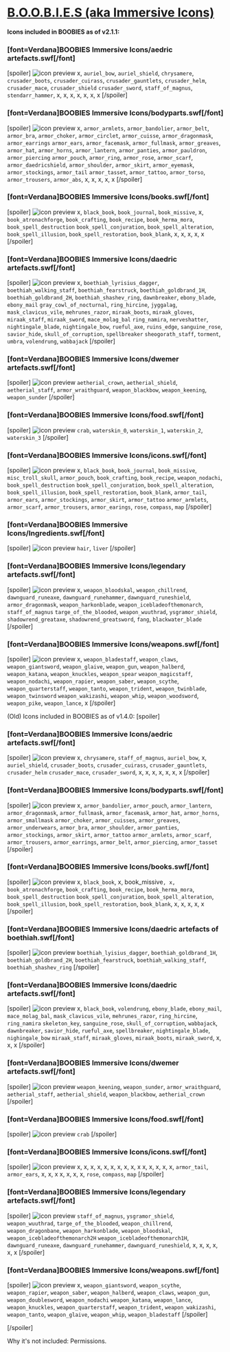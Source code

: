 # [B.O.O.B.I.E.S (aka Immersive Icons)](https://www.nexusmods.com/skyrimspecialedition/mods/89241)

**Icons included in BOOBIES as of v2.1.1:**

### **\[font=Verdana\]BOOBIES Immersive Icons/aedric artefacts.swf\[/font\]**

\[spoiler\]
![icon preview](WIP)
x, `auriel_bow`, `auriel_shield`, `chrysamere`, `crusader_boots`, `crusader_cuirass`, `crusader_gauntlets`, `crusader_helm`, `crusader_mace`, `crusader_shield`
`crusader_sword`, `staff_of_magnus`, `stendarr_hammer`, x, x, x, x, x, x, x
\[/spoiler\]

### **\[font=Verdana\]BOOBIES Immersive Icons/bodyparts.swf\[/font\]**

\[spoiler\]
![icon preview](WIP)
x, `armor_armlets`, `armor_bandolier`, `armor_belt`, `armor_bra`, `armor_choker`, `armor_circlet`, `armor_cuisse`, `armor_dragonmask`, `armor_earrings`
`armor_ears`, `armor_facemask`, `armor_fullmask`, `armor_greaves`, `armor_hat`, `armor_horns`, `armor_lantern`, `armor_panties`, `armor_pauldron`, `armor_piercing`
`armor_pouch`, `armor_ring`, `armor_rose`, `armor_scarf`, `armor_daedricshield`, `armor_shoulder`, `armor_skirt`, `armor_eyemask`, `armor_stockings`, `armor_tail`
`armor_tasset`, `armor_tattoo`, `armor_torso`, `armor_trousers`, `armor_abs`, x, x, x, x, x
\[/spoiler\]

### **\[font=Verdana\]BOOBIES Immersive Icons/books.swf\[/font\]**

\[spoiler\]
![icon preview](WIP)
x, `black_book`, `book_journal`, `book_missive`, x, `book_atronachforge`, `book_crafting`, `book_recipe`, `book_herma_mora`, `book_spell_destruction`
`book_spell_conjuration`, `book_spell_alteration`, `book_spell_illusion`, `book_spell_restoration`, `book_blank`, x, x, x, x, x
\[/spoiler\]

### **\[font=Verdana\]BOOBIES Immersive Icons/daedric artefacts.swf\[/font\]**

\[spoiler\]
![icon preview](WIP)
x, `boethiah_lyrisius_dagger`, `boethiah_walking_staff`, `boethiah_fearstruck`, `boethiah_goldbrand_1H`, `boethiah_goldbrand_2H`, `boethiah_shashev_ring`, `dawnbreaker`, `ebony_blade`, `ebony_mail`
`gray_cowl_of_nocturnal`, `ring_hircine`, `jyggalag`, `mask_clavicus_vile`, `mehrunes_razor`, `miraak_boots`, `miraak_gloves`, `miraak_staff`, `miraak_sword`, `mace_molag_bal`
`ring_namira`, `nerveshatter`, `nightingale_blade`, `nightingale_bow`, `rueful_axe`, `ruins_edge`, `sanguine_rose`, `savior_hide`, `skull_of_corruption`, `spellbreaker`
`sheogorath_staff`, `torment`, `umbra`, `volendrung`, `wabbajack`
\[/spoiler\]

### **\[font=Verdana\]BOOBIES Immersive Icons/dwemer artefacts.swf\[/font\]**

\[spoiler\]
![icon preview](WIP)
`aetherial_crown`, `aetherial_shield`, `aetherial_staff`, `armor_wraithguard`, `weapon_blackbow`, `weapon_keening`, `weapon_sunder`
\[/spoiler\]

### **\[font=Verdana\]BOOBIES Immersive Icons/food.swf\[/font\]**

\[spoiler\]
![icon preview](WIP)
`crab`, `waterskin_0`, `waterskin_1`, `waterskin_2`, `waterskin_3`
\[/spoiler\]

### **\[font=Verdana\]BOOBIES Immersive Icons/icons.swf\[/font\]**

\[spoiler\]
![icon preview](WIP)
x, `black_book`, `book_journal`, `book_missive`, `misc_troll_skull`, `armor_pouch`, `book_crafting`, `book_recipe`, `weapon_nodachi`, `book_spell_destruction`
`book_spell_conjuration`, `book_spell_alteration`, `book_spell_illusion`, `book_spell_restoration`, `book_blank`, `armor_tail`, `armor_ears`, `armor_stockings`, `armor_skirt`, `armor_tattoo`
`armor_armlets`, `armor_scarf`, `armor_trousers`, `armor_earings`, `rose`, `compass`, `map`
\[/spoiler\]

### **\[font=Verdana\]BOOBIES Immersive Icons/Ingredients.swf\[/font\]**

\[spoiler\]
![icon preview](WIP)
`hair`, `liver`
\[/spoiler\]

### **\[font=Verdana\]BOOBIES Immersive Icons/legendary artefacts.swf\[/font\]**

\[spoiler\]
![icon preview](WIP)
x, `weapon_bloodskal`, `weapon_chillrend`, `dawnguard_runeaxe`, `dawnguard_runehammer`, `dawnguard_runeshield`, `armor_dragonmask`, `weapon_harkonblade`, `weapon_icebladeofthemonarch`, `staff_of_magnus`
`targe_of_the_blooded`, `weapon_wuuthrad`, `ysgramor_shield`, `shadowrend_greataxe`, `shadowrend_greatsword`, `fang`, `blackwater_blade`
\[/spoiler\]

### **\[font=Verdana\]BOOBIES Immersive Icons/weapons.swf\[/font\]**

\[spoiler\]
![icon preview](WIP)
x, `weapon_bladestaff`, `weapon_claws`, `weapon_giantsword`, `weapon_glaive`, `weapon_gun`, `weapon_halberd`, `weapon_katana`, `weapon_knuckles`, `weapon_spear`
`weapon_magicstaff`, `weapon_nodachi`, `weapon_rapier`, `weapon_saber`, `weapon_scythe`, `weapon_quarterstaff`, `weapon_tanto`, `weapon_trident`, `weapon_twinblade`, `weapon_twinsword`
`weapon_wakizashi`, `weapon_whip`, `weapon_woodsword`, `weapon_pike`, `weapon_lance`, x
\[/spoiler\]

(Old) Icons included in BOOBIES as of v1.4.0:
\[spoiler\]

### **\[font=Verdana\]BOOBIES Immersive Icons/aedric artefacts.swf\[/font\]**

\[spoiler\]
![icon preview](WIP)
x, `chrysamere`, `staff_of_magnus`, `auriel_bow`, x, `auriel_shield`, `crusader_boots`, `crusader_cuirass`, `crusader_gauntlets`, `crusader_helm`
`crusader_mace`, `crusader_sword`, x, x, x, x, x, x, x
\[/spoiler\]

### **\[font=Verdana\]BOOBIES Immersive Icons/bodyparts.swf\[/font\]**

\[spoiler\]
![icon preview](WIP)
x, `armor_bandolier`, `armor_pouch`, `armor_lantern`, `armor_dragonmask`, `armor_fullmask`, `armor_facemask`, `armor_hat`, `armor_horns`, `armor_smallmask`
`armor_choker`, `armor_cuisses`, `armor_greaves`, `armor_underwears`, `armor_bra`, `armor_shoulder`, `armor_panties`, `armor_stockings`, `armor_skirt`, `armor_tattoo`
`armor_armlets`, `armor_scarf`, `armor_trousers`, `armor_earrings`, `armor_belt`, `armor_piercing`, `armor_tasset`
\[/spoiler\]

### **\[font=Verdana\]BOOBIES Immersive Icons/books.swf\[/font\]**

\[spoiler\]
![icon preview](WIP)
x, `black_book`, x, book_missive`, x, book_atronachforge`, `book_crafting`, `book_recipe`, `book_herma_mora`, `book_spell_destruction`
`book_spell_conjuration`, `book_spell_alteration`, `book_spell_illusion`, `book_spell_restoration`, `book_blank`, x, x, x,  x, x
\[/spoiler\]

### **\[font=Verdana\]BOOBIES Immersive Icons/daedric artefacts of boethiah.swf\[/font\]**

\[spoiler\]
![icon preview](WIP)
`boethiah_lyisius_dagger`, `boethiah_goldbrand_1H`, `boethiah_goldbrand_2H`, `boethiah_fearstruck`, `boethiah_walking_staff`, `boethiah_shashev_ring`
\[/spoiler\]

### **\[font=Verdana\]BOOBIES Immersive Icons/daedric artefacts.swf\[/font\]**

\[spoiler\]
![icon preview](WIP)
x, `black_book`, `volendrung`, `ebony_blade`, `ebony_mail`, `mace_molag_bal`, `mask_clavicus_vile`, `mehrunes_razor`, `ring_hircine`, `ring_namira`
`skeleton_key`, `sanguine_rose`, `skull_of_corruption`, `wabbajack`, `dawnbreaker`, `savior_hide`, `rueful_axe`, `spellbreaker`, `nightingale_blade`, `nighingale_bow`
`miraak_staff`, `miraak_gloves`, `miraak_boots`, `miraak_sword`, x, x, x
\[/spoiler\]

### **\[font=Verdana\]BOOBIES Immersive Icons/dwemer artefacts.swf\[/font\]**

\[spoiler\]
![icon preview](WIP)
`weapon_keening`, `weapon_sunder`, `armor_wraithguard`, `aetherial_staff`, `aetherial_shield`, `weapon_blackbow`, `aetherial_crown`
\[/spoiler\]

### **\[font=Verdana\]BOOBIES Immersive Icons/food.swf\[/font\]**

\[spoiler\]
![icon preview](WIP)
`crab`
\[/spoiler\]

### **\[font=Verdana\]BOOBIES Immersive Icons/icons.swf\[/font\]**

\[spoiler\]
![icon preview](WIP)
x, x, x, x, x, x, x, x, x, x
x, x, x, x, x, `armor_tail`, `armor_ears`, x, x, x
x, x, x, x, `rose`, `compass`, `map`
\[/spoiler\]

### **\[font=Verdana\]BOOBIES Immersive Icons/legendary artefacts.swf\[/font\]**

\[spoiler\]
![icon preview](WIP)
`staff_of_magnus`, `ysgramor_shield`, `weapon_wuuthrad`, `targe_of_the_blooded`, `weapon_chillrend`, `weapon_dragonbane`, `weapon_harkonblade`, `weapon_bloodskal`, `weapon_icebladeofthemonarch2H`
`weapon_icebladeofthemonarch1H`, `dawnguard_runeaxe`, `dawnguard_runehammer`, `dawnguard_runeshield`, x, x, x, x, x, x
\[/spoiler\]

### **\[font=Verdana\]BOOBIES Immersive Icons/weapons.swf\[/font\]**

\[spoiler\]
![icon preview](WIP)
x, `weapon_giantsword`, `weapon_scythe`, `weapon_rapier`, `weapon_saber`, `weapon_halberd`, `weapon_claws`, `weapon_gun`, `weapon_doublesword`, `weapon_nodachi`
`weapon_katana`, `weapon_lance`, `weapon_knuckles`, `weapon_quarterstaff`, `weapon_trident`, `weapon_wakizashi`, `weapon_tanto`, `weapon_glaive`, `weapon_whip`, `weapon_bladestaff`
\[/spoiler\]

\[/spoiler\]

Why it's not included: Permissions.
